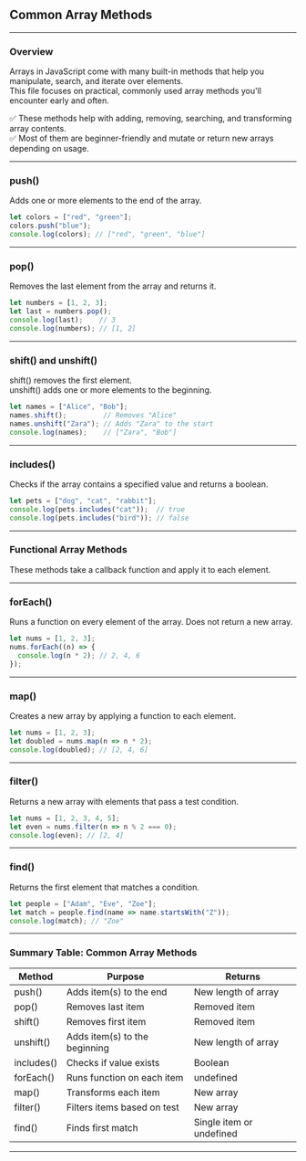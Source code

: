 ## Common Array Methods

---

### Overview

Arrays in JavaScript come with many built-in methods that help you manipulate, search, and iterate over elements.  
This file focuses on practical, commonly used array methods you'll encounter early and often.

✅ These methods help with adding, removing, searching, and transforming array contents.  
✅ Most of them are beginner-friendly and mutate or return new arrays depending on usage.

---

### push()

Adds one or more elements to the end of the array.

```javascript  
let colors = ["red", "green"];  
colors.push("blue");  
console.log(colors); // ["red", "green", "blue"]
```

---

### pop()

Removes the last element from the array and returns it.

```javascript  
let numbers = [1, 2, 3];  
let last = numbers.pop();  
console.log(last);    // 3  
console.log(numbers); // [1, 2]
```

---

### shift() and unshift()

<span class="codeSnip">shift()</span> removes the first element.  
<span class="codeSnip">unshift()</span> adds one or more elements to the beginning.

```javascript  
let names = ["Alice", "Bob"];  
names.shift();         // Removes "Alice"  
names.unshift("Zara"); // Adds "Zara" to the start  
console.log(names);    // ["Zara", "Bob"]
```

---

### includes()

Checks if the array contains a specified value and returns a boolean.

```javascript  
let pets = ["dog", "cat", "rabbit"];  
console.log(pets.includes("cat"));  // true  
console.log(pets.includes("bird")); // false
```

---

### Functional Array Methods

These methods take a <span class="emphasis">callback function</span> and apply it to each element.

---

### forEach()

Runs a function on every element of the array. Does not return a new array.

```javascript  
let nums = [1, 2, 3];  
nums.forEach((n) => {  
  console.log(n * 2); // 2, 4, 6  
});
```

---

### map()

Creates a new array by applying a function to each element.

```javascript  
let nums = [1, 2, 3];  
let doubled = nums.map(n => n * 2);  
console.log(doubled); // [2, 4, 6]
```

---

### filter()

Returns a new array with elements that pass a test condition.

```javascript  
let nums = [1, 2, 3, 4, 5];  
let even = nums.filter(n => n % 2 === 0);  
console.log(even); // [2, 4]
```

---

### find()

Returns the first element that matches a condition.

```javascript  
let people = ["Adam", "Eve", "Zoe"];  
let match = people.find(name => name.startsWith("Z"));  
console.log(match); // "Zoe"
```

---

### Summary Table: Common Array Methods

<table class="notesTable">
  <thead>
    <tr class="tableHeader">
      <th class="tableCellHeader">Method</th>
      <th class="tableCellHeader">Purpose</th>
      <th class="tableCellHeader">Returns</th>
    </tr>
  </thead>
  <tbody>
    <tr class="tableRow">
      <td class="tableCell"><span class="codeSnip">push()</span></td>
      <td class="tableCell">Adds item(s) to the end</td>
      <td class="tableCell">New length of array</td>
    </tr>
    <tr class="tableRow">
      <td class="tableCell"><span class="codeSnip">pop()</span></td>
      <td class="tableCell">Removes last item</td>
      <td class="tableCell">Removed item</td>
    </tr>
    <tr class="tableRow">
      <td class="tableCell"><span class="codeSnip">shift()</span></td>
      <td class="tableCell">Removes first item</td>
      <td class="tableCell">Removed item</td>
    </tr>
    <tr class="tableRow">
      <td class="tableCell"><span class="codeSnip">unshift()</span></td>
      <td class="tableCell">Adds item(s) to the beginning</td>
      <td class="tableCell">New length of array</td>
    </tr>
    <tr class="tableRow">
      <td class="tableCell"><span class="codeSnip">includes()</span></td>
      <td class="tableCell">Checks if value exists</td>
      <td class="tableCell">Boolean</td>
    </tr>
    <tr class="tableRow">
      <td class="tableCell"><span class="codeSnip">forEach()</span></td>
      <td class="tableCell">Runs function on each item</td>
      <td class="tableCell">undefined</td>
    </tr>
    <tr class="tableRow">
      <td class="tableCell"><span class="codeSnip">map()</span></td>
      <td class="tableCell">Transforms each item</td>
      <td class="tableCell">New array</td>
    </tr>
    <tr class="tableRow">
      <td class="tableCell"><span class="codeSnip">filter()</span></td>
      <td class="tableCell">Filters items based on test</td>
      <td class="tableCell">New array</td>
    </tr>
    <tr class="tableRow">
      <td class="tableCell"><span class="codeSnip">find()</span></td>
      <td class="tableCell">Finds first match</td>
      <td class="tableCell">Single item or <span class="codeSnip">undefined</span></td>
    </tr>
  </tbody>
</table>

---
